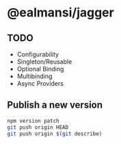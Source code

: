 # @ealmansi/jagger

## TODO

- Configurability
- Singleton/Reusable
- Optional Binding
- Multibinding
- Async Providers

## Publish a new version

```sh
npm version patch
git push origin HEAD
git push origin $(git describe)
```
